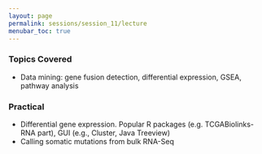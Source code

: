 ```yaml
---
layout: page
permalink: sessions/session_11/lecture
menubar_toc: true
---
```


### Topics Covered
- Data mining: gene fusion detection, differential expression, GSEA, pathway analysis

### Practical
- Differential gene expression. Popular R packages (e.g. TCGABiolinks-RNA part), GUI (e.g., Cluster, Java Treeview)
- Calling somatic mutations from bulk RNA-Seq
